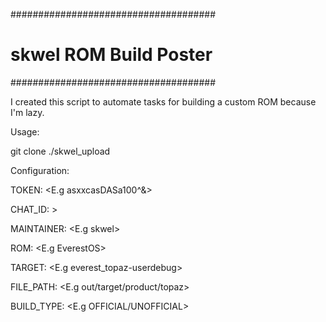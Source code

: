 #####################################
# skwel ROM Build Poster #
#####################################

I created this script to automate tasks for building a custom ROM because I'm lazy. 

Usage: 

git clone 
./skwel_upload


Configuration:

TOKEN: <E.g asxxcasDASa100^&>

CHAT_ID: >

MAINTAINER: <E.g skwel>

ROM: <E.g EverestOS>

TARGET: <E.g everest_topaz-userdebug>

FILE_PATH: <E.g out/target/product/topaz>

BUILD_TYPE: <E.g OFFICIAL/UNOFFICIAL>
